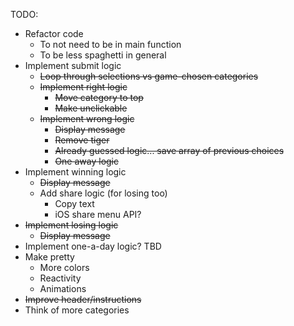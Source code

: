 TODO:
- Refactor code
	- To not need to be in main function
	- To be less spaghetti in general
- Implement submit logic
	- ~~Loop through selections vs game-chosen categories~~
	- ~~Implement right logic~~
		- ~~Move category to top~~
		- ~~Make unclickable~~
	- ~~Implement wrong logic~~
		- ~~Display message~~
		- ~~Remove tiger~~
		- ~~Already guessed logic... save array of previous choices~~
		- ~~One away logic~~
- Implement winning logic
	- ~~Display message~~
	- Add share logic (for losing too)
		- Copy text
		- iOS share menu API?
- ~~Implement losing logic~~
	- ~~Display message~~
- Implement one-a-day logic? TBD
- Make pretty
	- More colors
	- Reactivity
	- Animations
- ~~Improve header/instructions~~
- Think of more categories
